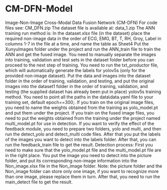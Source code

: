 # CM-DFN-Model
 Image-Non-Image Cross-Modal Data Fusion Network (CM-DFN)
For code files see: CM_DFN.zip
The dataset file is available at: data_1.zip
The ANN training run method is:
In the dataset.xlsx file (in the dataset) place the required non-image data in the order of ECG, EMG, BT, T, RH, Groy, Label in columns 1-7 in the file at a time, and name the table as Sheet4
Put the XunyuImages folder under the project and run the ANN_train file to train the ANN and get the fused image.
You need to manually separate the images into training, validation and test sets in the dataset folder before you can proceed to the next step of training.
You need to run the txt_productor file, which will automatically generate the labels for yolov5s (only for the provided non-image dataset).
Put the data and images into the dataset folder in the order of training, validation, and testing, and put the original images into the dataset1 folder in the order of training, validation, and testing (the supplied dataset has already been put in place)
yolov5s training method.
You need to point all the paths in the data\data.yaml file to your training set, default epoch==300;.
If you train on the original image files, you need to name the weights obtained from the training as yolo_model.pt and put them under the project.
If you train on the fused image files, you need to put the weights obtained from the training under the project named multi_model.pt for use in detection.
If you want to verify the effect of the feedback module, you need to prepare two folders, yolo and multi, and then run the detect_yolo and detect_multi code files.
After that you put the labels of the images you want to detect into the labels folder.
After that, you can run the feedback_train file to get the result.
Detection process:
First you need to make sure that the yolo_model.pt file and the multi_model.pt file are in the right place.
You put the image you need to detect into the picture folder, and put its corresponding non-image information into the Non_image.xlsx file in the Non_image folder.
Note: the picture folder and the Non_image folder can store only one image, if you want to recognize more than one image, please replace them in turn.
After that, you need to run the main_detect file to get the result.
